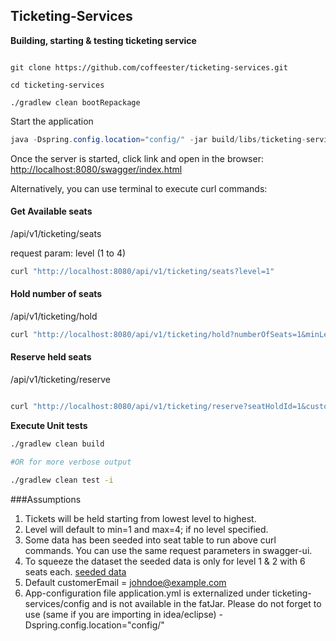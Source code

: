 ## Ticketing-Services

**Building, starting & testing ticketing service**

```shell

git clone https://github.com/coffeester/ticketing-services.git

cd ticketing-services

./gradlew clean bootRepackage

```

Start the application

```java
java -Dspring.config.location="config/" -jar build/libs/ticketing-services-0.0.1-SNAPSHOT.jar
```

Once the server is started, click link and open in the browser:
[http://localhost:8080/swagger/index.html](http://localhost:8080/swagger/index.html)


Alternatively, you can use terminal to execute curl commands:

#### Get Available seats
/api/v1/ticketing/seats

request param: level (1 to 4)

```sh
curl "http://localhost:8080/api/v1/ticketing/seats?level=1"
```


#### Hold number of seats
/api/v1/ticketing/hold

```sh
curl "http://localhost:8080/api/v1/ticketing/hold?numberOfSeats=1&minLevel=1&maxLevel=3&customerEmail=johndoe@example.com"

```

#### Reserve held seats
/api/v1/ticketing/reserve

```sh

curl "http://localhost:8080/api/v1/ticketing/reserve?seatHoldId=1&customerEmail=johndoe@example.com"

```
**Execute Unit tests**

```sh
./gradlew clean build

#OR for more verbose output

./gradlew clean test -i
```
###Assumptions

1. Tickets will be held starting from lowest level to highest.
2. Level will default to min=1 and max=4; if no level specified.
3. Some data has been seeded into seat table to run above curl commands. You can use the same request parameters in swagger-ui.
4. To squeeze the dataset the seeded data is only for level 1 & 2 with 6 seats each. [seeded data](https://github.com/coffeester/ticketing-services/blob/master/src/main/resources/import.sql)
5. Default customerEmail = johndoe@example.com
6. App-configuration file application.yml is externalized under ticketing-services/config and is not available in the fatJar. Please do not forget to use (same if you are importing in idea/eclipse) -Dspring.config.location="config/"  
